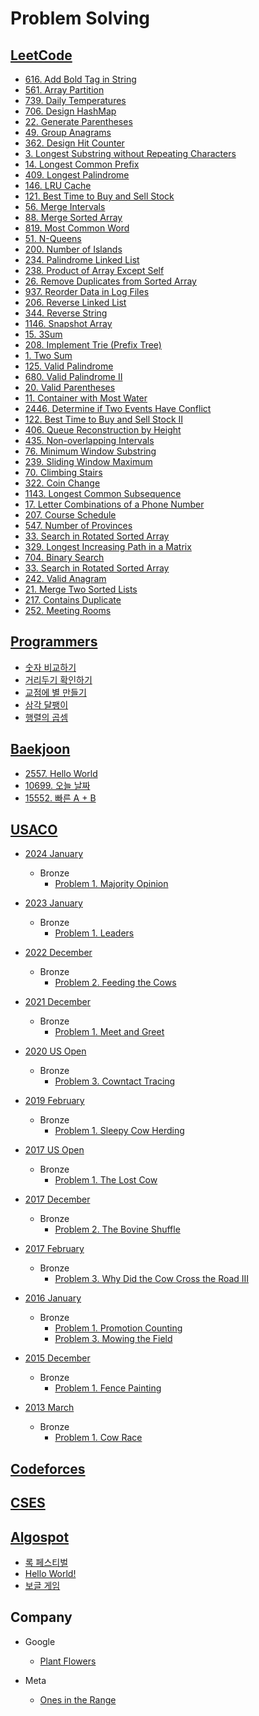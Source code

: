 # Problem Solving

## [LeetCode](https://leetcode.com/)

* [616. Add Bold Tag in String](https://leetcode.com/problems/add-bold-tag-in-string/description/)
* [561. Array Partition](https://leetcode.com/problems/array-partition/description/)
* [739. Daily Temperatures](https://leetcode.com/problems/daily-temperatures/description/)
* [706. Design HashMap](https://leetcode.com/problems/design-hashmap/description/)
* [22. Generate Parentheses](https://leetcode.com/problems/generate-parentheses/description/)
* [49. Group Anagrams](https://leetcode.com/problems/group-anagrams/)
* [362. Design Hit Counter](https://leetcode.com/problems/design-hit-counter/description/)
* [3. Longest Substring without Repeating Characters](https://leetcode.com/problems/longest-substring-without-repeating-characters/description/)
* [14. Longest Common Prefix](https://leetcode.com/problems/longest-common-prefix/description/)
* [409. Longest Palindrome](https://leetcode.com/problems/longest-palindrome/description/)
* [146. LRU Cache](https://leetcode.com/problems/lru-cache/description/)
* [121. Best Time to Buy and Sell Stock](https://leetcode.com/problems/best-time-to-buy-and-sell-stock/description/)
* [56. Merge Intervals](https://leetcode.com/problems/merge-intervals/description/)
* [88. Merge Sorted Array](https://leetcode.com/problems/merge-sorted-array/description/)
* [819. Most Common Word](https://leetcode.com/problems/most-common-word/description/)
* [51. N-Queens](https://leetcode.com/problems/n-queens/description/)
* [200. Number of Islands](https://leetcode.com/problems/number-of-islands/description/)
* [234. Palindrome Linked List](https://leetcode.com/problems/palindrome-linked-list/description/)
* [238. Product of Array Except Self](https://leetcode.com/problems/product-of-array-except-self/description/)
* [26. Remove Duplicates from Sorted Array](https://leetcode.com/problems/remove-duplicates-from-sorted-array/description/)
* [937. Reorder Data in Log Files](https://leetcode.com/problems/reorder-data-in-log-files/description/)
* [206. Reverse Linked List](https://leetcode.com/problems/reverse-linked-list/description/)
* [344. Reverse String](https://leetcode.com/problems/reverse-string/description/)
* [1146. Snapshot Array](https://leetcode.com/problems/snapshot-array/description/)
* [15. 3Sum](https://leetcode.com/problems/3sum/description/)
* [208. Implement Trie (Prefix Tree)](https://leetcode.com/problems/implement-trie-prefix-tree/description/)
* [1. Two Sum](https://leetcode.com/problems/two-sum/description/)
* [125. Valid Palindrome](https://leetcode.com/problems/valid-palindrome/description/)
* [680. Valid Palindrome II](https://leetcode.com/problems/valid-palindrome-ii/description/)
* [20. Valid Parentheses](https://leetcode.com/problems/valid-parentheses/description/)
* [11. Container with Most Water](https://leetcode.com/problems/container-with-most-water/description/)
* [2446. Determine if Two Events Have Conflict](https://leetcode.com/problems/determine-if-two-events-have-conflict/description/)
* [122. Best Time to Buy and Sell Stock II](https://leetcode.com/problems/best-time-to-buy-and-sell-stock-ii/description/)
* [406. Queue Reconstruction by Height](https://leetcode.com/problems/queue-reconstruction-by-height/description/)
* [435. Non-overlapping Intervals](https://leetcode.com/problems/non-overlapping-intervals/description/)
* [76. Minimum Window Substring](https://leetcode.com/problems/minimum-window-substring/description/)
* [239. Sliding Window Maximum](https://leetcode.com/problems/sliding-window-maximum/description/)
* [70. Climbing Stairs](https://leetcode.com/problems/climbing-stairs/description/)
* [322. Coin Change](https://leetcode.com/problems/coin-change/description/)
* [1143. Longest Common Subsequence
  ](https://leetcode.com/problems/longest-common-subsequence/description/)
* [17. Letter Combinations of a Phone Number](https://leetcode.com/problems/letter-combinations-of-a-phone-number/description/)
* [207. Course Schedule](https://leetcode.com/problems/course-schedule/description/)
* [547. Number of Provinces](https://leetcode.com/problems/number-of-provinces/description/)
* [33. Search in Rotated Sorted Array](https://leetcode.com/problems/search-in-rotated-sorted-array/description/)
* [329. Longest Increasing Path in a Matrix](https://leetcode.com/problems/longest-increasing-path-in-a-matrix/description/)
* [704. Binary Search](https://leetcode.com/problems/binary-search/description/)
* [33. Search in Rotated Sorted Array](https://leetcode.com/problems/search-in-rotated-sorted-array/description/)
* [242. Valid Anagram](https://leetcode.com/problems/valid-anagram/description/)
* [21. Merge Two Sorted Lists](https://leetcode.com/problems/merge-two-sorted-lists/description/)
* [217. Contains Duplicate](https://leetcode.com/problems/contains-duplicate/description)
* [252. Meeting Rooms](https://leetcode.com/problems/meeting-rooms/description/)

## [Programmers](https://programmers.co.kr/)

* [숫자 비교하기](https://school.programmers.co.kr/learn/courses/30/lessons/120807)
* [거리두기 확인하기](https://school.programmers.co.kr/learn/courses/30/lessons/81302)
* [교점에 별 만들기](https://school.programmers.co.kr/learn/courses/30/lessons/87377)
* [삼각 달팽이](https://school.programmers.co.kr/learn/courses/30/lessons/68645)
* [행렬의 곱셈](https://school.programmers.co.kr/learn/courses/30/lessons/12949)

## [Baekjoon](https://www.acmicpc.net/)

* [2557. Hello World](https://www.acmicpc.net/problem/2557)
* [10699. 오늘 날짜](https://www.acmicpc.net/problem/10699)
* [15552. 빠른 A + B](https://www.acmicpc.net/problem/15552)

## [USACO](https://usaco.org/index.php)

* [2024 January](https://usaco.org/index.php?page=jan24results)
  * Bronze
    * [Problem 1. Majority Opinion](https://usaco.org/index.php?page=viewproblem2&cpid=1371)

* [2023 January](https://usaco.org/index.php?page=jan23results)
  * Bronze
    * [Problem 1. Leaders](https://usaco.org/index.php?page=viewproblem2&cpid=1275)

* [2022 December](https://usaco.org/index.php?page=dec22results)
  * Bronze
    * [Problem 2. Feeding the Cows](https://usaco.org/index.php?page=viewproblem2&cpid=1252)

* [2021 December](https://usaco.org/index.php?page=dec12problems)
  * Bronze
    * [Problem 1. Meet and Greet](https://usaco.org/index.php?page=viewproblem2&cpid=205)

* [2020 US Open](https://usaco.org/index.php?page=open20results)
  * Bronze
    * [Problem 3. Cowntact Tracing
      ](https://usaco.org/index.php?page=viewproblem2&cpid=1037)

* [2019 February](https://usaco.org/index.php?page=feb19results)
  * Bronze
    * [Problem 1. Sleepy Cow Herding
      ](https://usaco.org/index.php?page=viewproblem2&cpid=915)

* [2017 US Open](https://usaco.org/index.php?page=open17results)
  * Bronze
    * [Problem 1. The Lost Cow](https://usaco.org/index.php?page=viewproblem2&cpid=735)

* [2017 December](https://usaco.org/index.php?page=dec17results)
  * Bronze
    * [Problem 2. The Bovine Shuffle](https://usaco.org/index.php?page=viewproblem2&cpid=760)

* [2017 February](https://usaco.org/index.php?page=feb17results)
  * Bronze
    * [Problem 3. Why Did the Cow Cross the Road III](https://usaco.org/index.php?page=viewproblem2&cpid=713)

* [2016 January](https://usaco.org/index.php?page=jan16results)
  * Bronze
    * [Problem 1. Promotion Counting](https://usaco.org/index.php?page=viewproblem2&cpid=591) 
    * [Problem 3. Mowing the Field](https://usaco.org/index.php?page=viewproblem2&cpid=593)

* [2015 December](https://usaco.org/index.php?page=dec15results)
  * Bronze
    * [Problem 1. Fence Painting](https://usaco.org/index.php?page=viewproblem2&cpid=567)
* [2013 March](https://usaco.org/index.php?page=mar13problems)
  * Bronze
    * [Problem 1. Cow Race](https://usaco.org/index.php?page=viewproblem2&cpid=259)

## [Codeforces](https://codeforces.com/)

## [CSES](https://cses.fi/)

## [Algospot](https://algospot.com/)

* [록 페스티벌
  ](https://algospot.com/judge/problem/read/FESTIVAL)
* [Hello World!](https://algospot.com/judge/problem/read/HELLOWORLD)
* [보글 게임](https://algospot.com/judge/problem/read/BOGGLE)

## Company

* Google
  * [Plant Flowers](https://github.com/giwankim/ps/blob/main/src/main/java/in/the/wild/google/PlantFlowers.java)

* Meta
  * [Ones in the Range](https://github.com/giwankim/ps/blob/main/src/main/java/in/the/wild/meta/OnesInTheRange.java)
